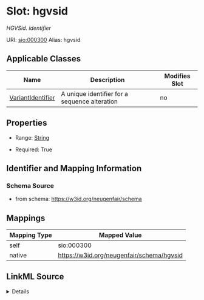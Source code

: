 

# Slot: hgvsid 


_HGVSid. identifier_





URI: [sio:000300](http://semanticscience.org/resource/SIO_000300)
Alias: hgvsid

<!-- no inheritance hierarchy -->





## Applicable Classes

| Name | Description | Modifies Slot |
| --- | --- | --- |
| [VariantIdentifier](VariantIdentifier.md) | A unique identifier for a sequence alteration |  no  |






## Properties

* Range: [String](String.md)

* Required: True




## Identifier and Mapping Information






### Schema Source


* from schema: https://w3id.org/neugenfair/schema




## Mappings

| Mapping Type | Mapped Value |
| ---  | ---  |
| self | sio:000300 |
| native | https://w3id.org/neugenfair/schema/hgvsid |




## LinkML Source

<details>
```yaml
name: hgvsid
description: HGVSid. identifier
from_schema: https://w3id.org/neugenfair/schema
rank: 1000
slot_uri: sio:000300
alias: hgvsid
owner: VariantIdentifier
domain_of:
- VariantIdentifier
range: string
required: true

```
</details>